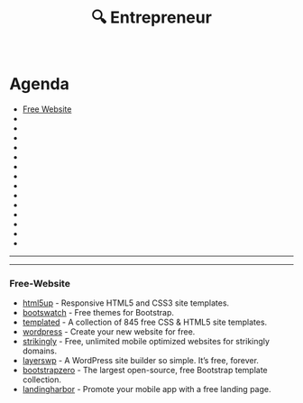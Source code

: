 <h1 align="center">
  <br>
    🔍 Entrepreneur
  <br>
  <br>
</h1>




# Agenda

- [Free Website](#Free-Website)
- []()
- []()
- []()
- []()
- []()
- []()
- []()
- []()
- []()
- []()
- []()
- []()
- []()
- []()







------------------
-------------------



### Free-Website
- [html5up](http://html5up.net/) - Responsive HTML5 and CSS3 site templates.
- [bootswatch](https://bootswatch.com/) - Free themes for Bootstrap.
- [templated](http://templated.co/) - A collection of 845 free CSS & HTML5 site templates.
- [wordpress](https://wordpress.com/) - Create your new website for free.
- [strikingly](https://www.strikingly.com/) - Free, unlimited mobile optimized websites for strikingly domains.
- [layerswp](http://www.layerswp.com/) - A WordPress site builder so simple. It’s free, forever.
- [bootstrapzero](http://bootstrapzero.com/) - The largest open-source, free Bootstrap template collection.
- [landingharbor](http://www.landingharbor.com/) - Promote your mobile app with a free landing page.






































